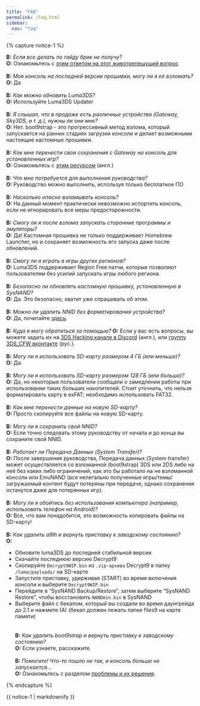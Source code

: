 ```yaml
---
title: "FAQ"
permalink: /faq.html
sidebar:
  nav: "faq"
---
```


{% capture notice-1 %}

<a name="brick" />**В:** *Если все делать по гайду брик не получу?*    
**О:** Ознакомьтесь с [этим ответом на этот животрепещущий вопрос](https://vk.com/3ds_cfw?w=wall-125012133_3623%2Fall)
<br><br>
<a name="faq_latestfw" />**В:** *Моя консоль на последней версии прошивки, могу ли я её взломать?*    
**О:** Да
<br><br>
<a name="faq_updatecfw" />**В:** *Как можно обновить Luma3DS?*    
**О:** Используйте Luma3DS Updater
<br><br>
<a name="faq_gatewaysky" />**В:** *Я слышал, что в продаже есть различные устройства (Gateway, Sky3DS, и т. д.), нужны ли они мне?*    
**О:** Нет. boot9strap - это прогрессивный метод взлома, который запускается на ранних стадиях загрузки консоли и делает возможными настоящие кастомные прошивки.
<br><br>
<a name="faq_gatewaysaves" />**В:** *Как мне перенести свои сохранения с Gateway на консоль для установленных игр?*    
**О:** Ознакомьтесь с [этим ресурсом](https://gbatemp.net/threads/425743/) (англ.)
<br><br>
<a name="faq_need" />**В:** *Что мне потребуется для выполнения руководства?*    
**О:** Руководство можно выполнить, используя только бесплатное ПО
<br><br>
<a name="faq_risky" />**В:** *Насколько опасно взламывать консоль?*    
**О:** На данный момент практически невозможно испортить консоль, если не игнорировать все меры предосторожности.
<br><br>
<a name="faq_homebrew" />**В:** *Смогу ли я после взлома запускать сторонние программы и эмуляторы?*    
**О:** Да! Кастомная прошивка не только поддерживает Homebrew Launcher, но и сохраняет возможность его запуска даже после обновлений.
<br><br>
<a name="faq_regionfree" />**В:** *Смогу ли я играть в игры других регионов?*    
**О:** Luma3DS поддерживает Region Free патчи, которые позволяют пользователям без усилий запускать игры любого региона.
<br><br>
<a name="faq_updates" />**В:** *Безопасно ли обновлять кастомную прошивку, установленную в SysNAND?*    
**О:** Да. Это безопасно, хватит уже спрашивать об этом.
<br><br>
<a name="faq_rm_nnid" />**В:** *Можно ли удалить NNID без форматирования устройства?*    
**О:** Да, почитайте [здесь](troubleshooting#rm_nnid).
<br><br>
<a name="faq_support" />**В:** *Куда я могу обратиться за помощью?* 
**О:** Если у вас есть вопросы, вы можете задать их на [3DS Hacking канале в Discord](https://discord.gg/MWxPgEp) (англ.), или [группу 3DS_CFW вконтакте](http://vk.com/3ds_cfw) (рус.).
<br><br>
<a name="faq_le4gbsd" />**В:** *Могу ли я использовать SD-карту размером 4 ГБ (или меньше)?*    
**О:** Да.
<br><br>
<a name="faq_ge128gbsd" />**В:** *Могу ли я использовать SD-карту размером 128 ГБ (или больше)?*    
**О:** Да, но некоторые пользователи сообщали о замедлении работы при использовании таких больших накопителей. Стоит уточнить, что нельзя форматировать карту в exFAT; необходимо использовать FAT32.
<br><br>
<a name="faq_movesd" />**В:** *Как мне перенести данные на новую SD-карту?*    
**О:** Просто скопируйте все файлы на новую SD-карту.
<br><br>
<a name="faq_NNID" />**В:** *Могу ли я сохранить свой NNID?*    
**О:** Если точно следовать этому руководству от начала и до конца вы сохраните свой NNID.
<br><br>
<a name="faq_systransfer" />**В:** *Работает ли Передача Данных (System Transfer)?*    
**О:** После завершения руководства, Передача данных (System transfer) может осуществляется со взломанной (boot9strap) 3DS или 2DS либо на неё без каких либо ограничений, как это бы работало на не взломанной консоли или EmuNAND (все нелегально полученные игры/темы/загружаемый контент будут потеряны при передаче, однако сохранения останутся даже для потерянных игр).
<br><br>
<a name="faq_nopc" />**В:** *Могу ли я обойтись без использования компьютера (например, использовать телефон на Android)?*    
**О:** Все, что вам понадобится, это возможность копировать файлы на SD-карту!
<br><br>
<a name="restore_to_orig_fw_a9lh" />**В:** *Как удалить a9lh и вернуть приставку к заводскому состоянию?*         
**О:**<br>
  + Обновите luma3DS до последней стабильной версии        
  + Скачайте последнюю версию Decrypt9         
  + Скопируйте `Decrypt9WIP.bin` из `.zip-архива` Decrypt9 в папку `/luma/payloads/` на SD-карте         
  + Запустите приставку, удерживая (START) во время включения консоли и выберите `Decrypt9WIP.bin`         
  + Перейдите в “SysNAND Backup/Restore”, затем выберите “SysNAND Restore”, чтобы восстановить `NANDmin.bin` в SysNAND         
  + Выберите файл с бекапом, который вы создали во время даунгрейда до 2.1 и нажмите (А) (бекап должен лежать папке files9 на карте памяти)         
<br><br>
<a name="restore_to_orig_fw_b9s" />**В:** *Как удалить boot9strap и вернуть приставку к заводскому состоянию?*         
**О:** Если узнаете, расскажите. 
<br><br>
<a name="faq_problem" />**В:** *Помогите! Что-то пошло не так, и консоль больше не запускается...*    
**О:** Ознакомьтесь с разделом [проблемы и их решения](troubleshooting).

{% endcapture %}

<div class="notice--info">{{ notice-1 | markdownify }}</div>